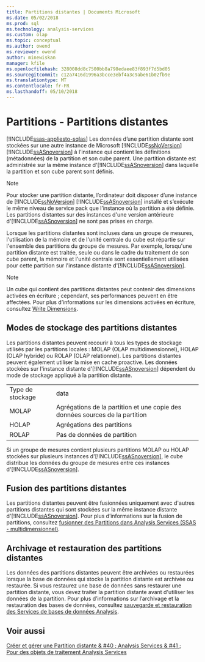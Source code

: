 ```yaml
---
title: Partitions distantes | Documents Microsoft
ms.date: 05/02/2018
ms.prod: sql
ms.technology: analysis-services
ms.custom: olap
ms.topic: conceptual
ms.author: owend
ms.reviewer: owend
author: minewiskan
manager: kfile
ms.openlocfilehash: 328008dd8c7500bb8a798edaee83f893f7d5bd05
ms.sourcegitcommit: c12a7416d1996a3bcce3ebf4a3c9abe61b02fb9e
ms.translationtype: MT
ms.contentlocale: fr-FR
ms.lasthandoff: 05/10/2018
---
```

# <a name="partitions---remote-partitions"></a>Partitions - Partitions distantes
[!INCLUDE[ssas-appliesto-sqlas](../../includes/ssas-appliesto-sqlas.md)]
  Les données d’une partition distante sont stockées sur une autre instance de Microsoft [!INCLUDE[ssNoVersion](../../includes/ssnoversion-md.md)] [!INCLUDE[ssASnoversion](../../includes/ssasnoversion-md.md)] à l’instance qui contient les définitions (métadonnées) de la partition et son cube parent. Une partition distante est administrée sur la même instance d'[!INCLUDE[ssASnoversion](../../includes/ssasnoversion-md.md)] dans laquelle la partition et son cube parent sont définis.  
  
> [!NOTE]  
>  Pour stocker une partition distante, l’ordinateur doit disposer d’une instance de [!INCLUDE[ssNoVersion](../../includes/ssnoversion-md.md)] [!INCLUDE[ssASnoversion](../../includes/ssasnoversion-md.md)] installé et s’exécute le même niveau de service pack que l’instance où la partition a été définie. Les partitions distantes sur des instances d'une version antérieure d'[!INCLUDE[ssASnoversion](../../includes/ssasnoversion-md.md)] ne sont pas prises en charge.  
  
 Lorsque les partitions distantes sont incluses dans un groupe de mesures, l'utilisation de la mémoire et de l'unité centrale du cube est répartie sur l'ensemble des partitions du groupe de mesures. Par exemple, lorsqu'une partition distante est traitée, seule ou dans le cadre du traitement de son cube parent, la mémoire et l'unité centrale sont essentiellement utilisées pour cette partition sur l'instance distante d'[!INCLUDE[ssASnoversion](../../includes/ssasnoversion-md.md)].  
  
> [!NOTE]  
>  Un cube qui contient des partitions distantes peut contenir des dimensions activées en écriture ; cependant, ses performances peuvent en être affectées. Pour plus d’informations sur les dimensions activées en écriture, consultez [Write Dimensions](../../analysis-services/multidimensional-models-olap-logical-dimension-objects/write-enabled-dimensions.md).  
  
## <a name="storage-modes-for-remote-partitions"></a>Modes de stockage des partitions distantes  
 Les partitions distantes peuvent recourir à tous les types de stockage utilisés par les partitions locales : MOLAP (OLAP multidimensionnel), HOLAP (OLAP hybride) ou ROLAP (OLAP relationnel). Les partitions distantes peuvent également utiliser la mise en cache proactive. Les données stockées sur l'instance distante d'[!INCLUDE[ssASnoversion](../../includes/ssasnoversion-md.md)] dépendent du mode de stockage appliqué à la partition distante.  
  
|||  
|-|-|  
|Type de stockage|data|  
|MOLAP|Agrégations de la partition et une copie des données sources de la partition|  
|HOLAP|Agrégations des partitions|  
|ROLAP|Pas de données de partition|  
  
 Si un groupe de mesures contient plusieurs partitions MOLAP ou HOLAP stockées sur plusieurs instances d'[!INCLUDE[ssASnoversion](../../includes/ssasnoversion-md.md)], le cube distribue les données du groupe de mesures entre ces instances d'[!INCLUDE[ssASnoversion](../../includes/ssasnoversion-md.md)].  
  
## <a name="merging-remote-partitions"></a>Fusion des partitions distantes  
 Les partitions distantes peuvent être fusionnées uniquement avec d'autres partitions distantes qui sont stockées sur la même instance distante d'[!INCLUDE[ssASnoversion](../../includes/ssasnoversion-md.md)]. Pour plus d’informations sur la fusion de partitions, consultez [fusionner des Partitions dans Analysis Services &#40;SSAS - multidimensionnel&#41;](../../analysis-services/multidimensional-models/merge-partitions-in-analysis-services-ssas-multidimensional.md).  
  
## <a name="archiving-and-restoring-remote-partitions"></a>Archivage et restauration des partitions distantes  
 Les données des partitions distantes peuvent être archivées ou restaurées lorsque la base de données qui stocke la partition distante est archivée ou restaurée. Si vous restaurez une base de données sans restaurer une partition distante, vous devez traiter la partition distante avant d'utiliser les données de la partition. Pour plus d’informations sur l’archivage et la restauration des bases de données, consultez [sauvegarde et restauration des Services de bases de données Analysis](../../analysis-services/multidimensional-models/backup-and-restore-of-analysis-services-databases.md).  
  
## <a name="see-also"></a>Voir aussi  
 [Créer et gérer une Partition distante & #40 ; Analysis Services & #41 ;](../../analysis-services/multidimensional-models/create-and-manage-a-remote-partition-analysis-services.md)   
 [Pour des objets de traitement Analysis Services](../../analysis-services/multidimensional-models/processing-analysis-services-objects.md)  
  
  
